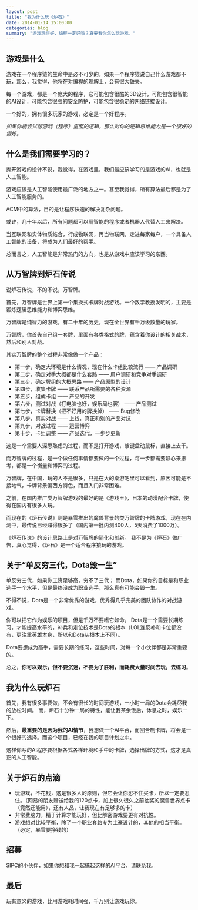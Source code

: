 ```yaml
---
layout: post
title: "我为什么玩《炉石》"
date: 2014-01-14 15:00:00
categories: blog
summary: "游戏玩得好，编程一定好吗？真要看你怎么玩游戏。"
---
```


## 游戏是什么

游戏在一个程序猿的生命中是必不可少的，如果一个程序猿说自己什么游戏都不玩，那么，我觉得，他将在对编程的理解上，会有很大缺失。

每一个游戏，都是一个庞大的程序，它可能包含很酷的3D设计，可能包含很智能的AI设计，可能包含很强的安全防护，可能包含很稳定的网络链接设计。

一个好的，拥有很多玩家的游戏，必定是一个好程序。

*如果你能尝试想游戏（程序）里面的逻辑，那么对你的逻辑思维能力是一个很好的锻炼。*

## 什么是我们需要学习的？

抛开游戏的设计不说，我觉得，在游戏里，我们最应该学习的是游戏的AI，也就是人工智能。

游戏应该是人工智能使用最广泛的地方之一。甚至我觉得，所有算法最后都是为了人工智能服务的。

ACM中的算法，目的是让程序快速的解决复杂问题。

或许，几十年以后，所有问题都可以用智能的程序或者机器人代替人工来解决。

当互联网和实体物质结合，行成物联网，再当物联网，走进每家每户，一个具备人工智能的设备，将成为人们最好的帮手。

总而言之，人工智能是非常热门的方向，也是从游戏中应该学习的东西。

## 从万智牌到炉石传说

说炉石传说，不的不说，万智牌。

首先，万智牌是世界上第一个集换式卡牌对战游戏。一个数学教授发明的，主要是锻炼逻辑思维能力和博弈思维。

万智牌是纯智力的游戏，有二十年的历史，现在全世界有千万级数量的玩家。

万智牌，你首先自己组一套牌，里面有各类格式的牌，蕴含着你设计的相关战术，然后和别人对战。

其实万智牌的整个过程非常像做一个产品：

* 第一步，确定大环境是什么情况，现在什么卡组比较流行 —— 产品调研
* 第二步，确定对手大概都是什么套路 —— 用户调研和竞争对手调研
* 第三步，确定牌组的大概思路 —— 产品原型的设计
* 第四步，收集卡牌 —— 联系产品所需要的各种资源
* 第五步，组成卡组 —— 产品的开发
* 第六步，测试对战（打电脑也好，娱乐局也罢） —— 产品测试
* 第七步，卡牌替换（把不好用的牌换掉） —— Bug修改
* 第八步，真实对战 —— 上线，真正和别的产品对抗
* 第九步，对战过程 —— 运营博弈
* 第十步，卡组调整 —— 产品迭代，一步步更新

这是一个需要人深思熟虑的过程，而不是打开游戏，敲键盘动鼠标，直接上去干。

而万智牌的过程，是一个做任何事情都要做的一个过程，每一步都需要静心来思考，都是一个衡量和博弈的过程。

万智牌，在中国，玩的人不是很多，只是在大的桌游吧里可以看到，原因可能是不接地气，卡牌背景偏西方特色，而且入门非常困难。

之前，在国内推广类万智牌游戏的最好的是《游戏王》，日本的动漫配合卡牌，使得在国内有很多人玩。

而现在的《炉石传说》则是暴雪推出的魔兽背景的类万智牌的卡牌游戏，现在在内测中，最传说已经赚得很多了（国内第一批内测400人，5天消费了1000万）。

《炉石传说》的设计思路上是对万智牌的简化和创新。
我不是为《炉石》做广告，真心觉得，《炉石》是一个适合程序猿玩的游戏。

## 关于“单反穷三代，Dota毁一生”

单反穷三代，如果你工资足够高，穷不了三代；
而Dota，如果你的目标是和职业选手一个水平，但是最终没成为职业选手，那么真有可能会毁一生。

不得不说，Dota是一个非常优秀的游戏，优秀得几乎完美的团队协作的对战游戏。

你可以把它作为娱乐的项目，但是千万不要嗜它如命。
Dota是一个需要长期练习，才能提高水平的，补兵和走位技术是Dota的根本（LOL连反补和卡位都没有，更注重英雄本身，所以和Dota从根本上不同）。

Dota要想成为高手，需要长期的练习，这些时间，对每一个小伙伴都是非常重要的。

总之，**你可以娱乐，但不要沉迷，不要为了胜利，而耗费大量时间去玩，去练习**。

## 我为什么玩炉石

首先，我有很多事要做，不会有很长的时间玩游戏，一小时一局的Dota会耗尽我的放松时间。
而，炉石十分钟一局的特性，能让我茶余饭后，休息之时，娱乐一下。

然后，**最重要的是因为我的AI情节**，我想做一个AI平台，而回合制卡牌，将会是一个很好的选择。而这个项目，已经在我的项目计划之中。

这样你写的AI程序要根据各式各样环境和手中的卡牌，选择出牌的方式，这才是真正的人工智能。

## 关于炉石的点滴

* 玩游戏，不花钱，这是很多人的原则，但它会让你忍不住买卡，所以一定要忍住。（网易的朋友赠送给我的120点卡，加上很久很久之前抽奖的魔兽世界点卡（竟然还能用），还有人品，让我现在有足够多的卡）
* 非常费脑力，精于计算才能玩好，但比解密游戏要更有对抗性。
* 游戏想对比较平衡，除了一个职业套路专为土豪设计的，其他的相当平衡。（必定，暴雪要挣钱的）

## 招募

SIPC的小伙伴，如果你想和我一起搞起这样的AI平台，请联系我。

## 最后

玩有意义的游戏，比用游戏耗时间强，千万别让游戏玩你。

